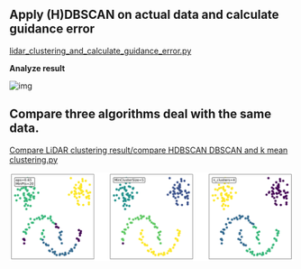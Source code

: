 ## Apply (H)DBSCAN on actual data and calculate guidance error 
[lidar_clustering_and_calculate_guidance_error.py](/Compare%20LiDAR%20clustering%20result/lidar_clustering_and_calculate_guidance_error.py)

**Analyze result**

![img](/Compare%20LiDAR%20clustering%20result/Static%20clustering%20results%20in%20various%20challenging%20scenarios.jpg)



## Compare three algorithms deal with the same data.
[Compare LiDAR clustering result/compare HDBSCAN DBSCAN and k mean clustering.py](/Compare%20LiDAR%20clustering%20result/compare%20HDBSCAN%20DBSCAN%20and%20k%20mean%20clustering.py)

![img](/Compare%20LiDAR%20clustering%20result/clustering_result_DBSCAN_HDBSCAN_Kmeans.png)
